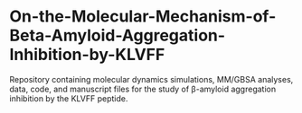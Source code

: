 # On-the-Molecular-Mechanism-of-Beta-Amyloid-Aggregation-Inhibition-by-KLVFF
Repository containing molecular dynamics simulations, MM/GBSA analyses, data, code, and manuscript files for the study of β-amyloid aggregation inhibition by the KLVFF peptide.

